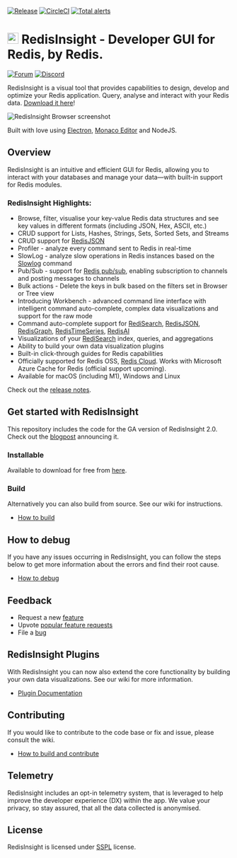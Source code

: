 [![Release](https://img.shields.io/github/v/release/RedisInsight/RedisInsight.svg?sort=semver)](https://github.com/RedisInsight/RedisInsight/releases)
[![CircleCI](https://circleci.com/gh/RedisInsight/RedisInsight/tree/main.svg?style=svg)](https://circleci.com/gh/RedisInsight/RedisInsight/tree/main)
[![Total alerts](https://img.shields.io/lgtm/alerts/g/RedisInsight/RedisInsight.svg?logo=lgtm&logoWidth=18)](https://lgtm.com/projects/g/RedisInsight/RedisInsight/alerts/)

# <img src="https://redis.com/wp-content/uploads/2019/11/ico-redisinsight.svg" alt="logo" width="25"/>  RedisInsight - Developer GUI for Redis, by Redis. 
[![Forum](https://img.shields.io/badge/Forum-RedisInsight-red)](https://forum.redis.com/c/redisinsight/65)
[![Discord](https://img.shields.io/discord/697882427875393627?style=flat-square)](https://discord.gg/QUkjSsk)


RedisInsight is a visual tool that provides capabilities to design, develop and optimize your Redis application. 
Query, analyse and interact with your Redis data. [Download it here](https://redis.com/redis-enterprise/redis-insight/#insight-form)!

![RedisInsight Browser screenshot](/.github/redisinsight_browser.png)

Built with love using [Electron](https://www.electronjs.org/), [Monaco Editor](https://microsoft.github.io/monaco-editor/) and NodeJS.

## Overview

RedisInsight is an intuitive and efficient GUI for Redis, allowing you to interact with your databases and manage your data—with built-in support for Redis modules.

### RedisInsight Highlights:

* Browse, filter, visualise your key-value Redis data structures and see key values in different formats (including JSON, Hex, ASCII, etc.)
* CRUD support for Lists, Hashes, Strings, Sets, Sorted Sets, and Streams
* CRUD support for [RedisJSON](https://oss.redis.com/redisjson/)
* Profiler - analyze every command sent to Redis in real-time
* SlowLog - analyze slow operations in Redis instances based on the [Slowlog](https://github.com/RedisInsight/RedisInsight/releases#:~:text=results%20of%20the-,Slowlog,-command%20to%20analyze) command
* Pub/Sub - support for [Redis pub/sub](https://redis.io/docs/manual/pubsub/), enabling subscription to channels and posting messages to channels
* Bulk actions - Delete the keys in bulk based on the filters set in Browser or Tree view
* Introducing Workbench - advanced command line interface with intelligent command auto-complete, complex data visualizations and support for the raw mode
* Command auto-complete support for [RediSearch](https://oss.redis.com/redisearch/), [RedisJSON](https://oss.redis.com/redisjson/), [RedisGraph](https://oss.redis.com/redisgraph/), [RedisTimeSeries](https://oss.redis.com/redistimeseries/), [RedisAI](https://oss.redis.com/redisai/)
* Visualizations of your [RediSearch](https://oss.redis.com/redisearch/) index, queries, and aggregations
* Ability to build your own data visualization plugins
* Built-in click-through guides for Redis capabilities
* Officially supported for Redis OSS, [Redis Cloud](https://redis.com/try-free/). Works with Microsoft Azure Cache for Redis (official support upcoming).
* Available for macOS (including M1), Windows and Linux 

Check out the [release notes](https://docs.redis.com/latest/ri/release-notes/). 

## Get started with RedisInsight

This repository includes the code for the GA version of RedisInsight 2.0. Check out the [blogpost](https://redis.com/blog/introducing-redisinsight-2/) announcing it. 

### Installable 
Available to download for free from [here](https://redis.com/redis-enterprise/redis-insight/#insight-form).

### Build 
Alternatively you can also build from source. See our wiki for instructions.

* [How to build](https://github.com/RedisInsight/RedisInsight/wiki/How-to-build-and-contribute)

## How to debug
If you have any issues occurring in RedisInsight, you can follow the steps below to get more information about the errors and find their root cause.

* [How to debug](https://github.com/RedisInsight/RedisInsight/wiki/How-to-debug)

## Feedback

* Request a new [feature](https://github.com/RedisInsight/RedisInsight/issues/new?assignees=&labels=&template=feature_request.md&title=%5BFeature+Request%5D%3A)
* Upvote [popular feature requests](https://github.com/RedisInsight/RedisInsight/issues?q=is%3Aopen+is%3Aissue+label%3Afeature+sort%3Areactions-%2B1-desc)
* File a [bug](https://github.com/RedisInsight/RedisInsight/issues/new?assignees=&labels=&template=bug_report.md&title=%5BBug%5D%3A)


## RedisInsight Plugins

With RedisInsight you can now also extend the core functionality by building your own data visualizations. See our wiki for more information.

* [Plugin Documentation](https://github.com/RedisInsight/RedisInsight/wiki/Plugin-Documentation)

## Contributing

If you would like to contribute to the code base or fix and issue, please consult the wiki.

* [How to build and contribute](https://github.com/RedisInsight/RedisInsight/wiki/How-to-build-and-contribute)

## Telemetry

RedisInsight includes an opt-in telemetry system, that is leveraged to help improve the developer experience (DX) within the app. We value your privacy, so stay assured, that all the data collected is anonymised.

## License 

RedisInsight is licensed under [SSPL](/LICENSE) license.

